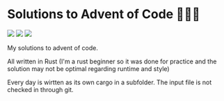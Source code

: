 # Solutions to Advent of Code 🎄🎄🎄

![](https://img.shields.io/badge/day%20📅-9-blue) ![](https://img.shields.io/badge/stars%20⭐-8-yellow) ![](https://img.shields.io/badge/days%20completed-4-red)

My solutions to advent of code.

All written in Rust (I'm a rust beginner so it was done for practice and the solution may not be optimal regarding runtime and style)

Every day is wirtten as its own cargo in a subfolder. The input file is not checked in through git.